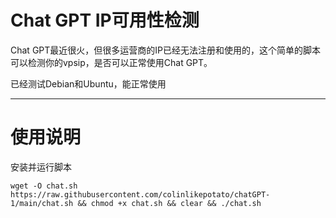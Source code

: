 # Chat GPT IP可用性检测
Chat GPT最近很火，但很多运营商的IP已经无法注册和使用的，这个简单的脚本可以检测你的vpsip，是否可以正常使用Chat GPT。

已经测试Debian和Ubuntu，能正常使用
***

# 使用说明

安装并运行脚本

	wget -O chat.sh https://raw.githubusercontent.com/colinlikepotato/chatGPT-1/main/chat.sh && chmod +x chat.sh && clear && ./chat.sh
